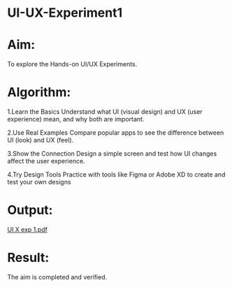 # UI-UX-Experiment1
# Aim:
To explore the Hands-on UI/UX Experiments.

# Algorithm:
1.Learn the Basics Understand what UI (visual design) and UX (user experience) mean, and why both are important.

2.Use Real Examples Compare popular apps to see the difference between UI (look) and UX (feel).

3.Show the Connection Design a simple screen and test how UI changes affect the user experience.

4.Try Design Tools Practice with tools like Figma or Adobe XD to create and test your own designs

# Output:

[UI X exp 1.pdf](https://github.com/user-attachments/files/22082450/UI.X.exp.1.pdf)

# Result:

The aim is completed and verified.
